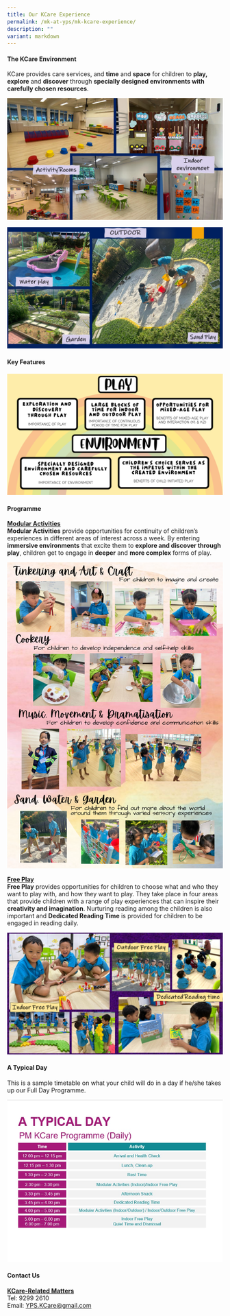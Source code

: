 ```yaml
---
title: Our KCare Experience
permalink: /mk-at-yps/mk-kcare-experience/
description: ""
variant: markdown
---
```

#### **The KCare Environment**
KCare provides care services, and **time** and **space** for children to **play, explore** and **discover** through **specially designed environments with carefully chosen resources**.

![](/images/MK%20YPS/KCare%20Experience/kcare-environment-01.PNG)

![](/images/MK%20YPS/KCare%20Experience/kcare-environment-02.PNG)

#### **Key Features**

![](/images/MK%20YPS/KCare%20Experience/kcare-key-features.png)

#### **Programme**

**<u>Modular Activities</u>**
<br>**Modular Activities** provide opportunities for continuity of children’s experiences in different areas of interest across a week. By entering **immersive environments** that excite them to **explore and discover through play**, children get to engage in **deeper** and **more complex** forms of play.

![](/images/MK%20YPS/KCare%20Experience/kcare-modular.png)

**<u>Free Play</u>**
<br>**Free Play** provides opportunities for children to choose what and who they want to play with, and how they want to play. They take place in four areas that provide children with a range of play experiences that can inspire their **creativity and imagination**. Nurturing reading among the children is also important and **Dedicated Reading Time** is provided for children to be engaged in reading daily.

![](/images/MK%20YPS/KCare%20Experience/kcare-free-play.PNG)

#### **A Typical Day**
This is a sample timetable on what your child will do in a day if he/she takes up our Full Day Programme.

![](/images/MK%20YPS/KCare%20Experience/kcare_timetable_updated.jpg)

#### **Contact Us**

**<u>KCare-Related Matters</u>**
<br>Tel: 9299 2610
<br>Email: [YPS.KCare@gmail.com](mailto:YPS.KCare@gmail.com)